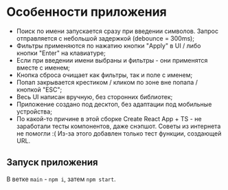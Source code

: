 # Особенности приложения

- Поиск по имени запускается сразу при введении символов. Запрос отправляется с небольшой задержкой (debounce = 300ms);
- Фильтры применяются по нажатию кнопки "Apply" в UI / либо кнопки "Enter" на клавиатуре;
- Если при введении имени выбраны и фильтры - они применятся вместе с именем;
- Кнопка сброса очищает как фильтры, так и поле с именем;
- Попап закрывается крестиком / кликом по зоне вне попапа / кнопкой "ESC";
- Весь UI написан вручную, без сторонних библиотек;
- Приложение создано под десктоп, без адаптации под мобильные устройства;
- По какой-то причине в этой сборке Create React App + TS - не заработали тесты компонентов, даже снэпшот. Советы из интернета не помогли :(
    Из-за этого добавлен только тест функции, создающей URL.  

## Запуск приложения

В ветке `main` - `npm i`, затем `npm start`.
